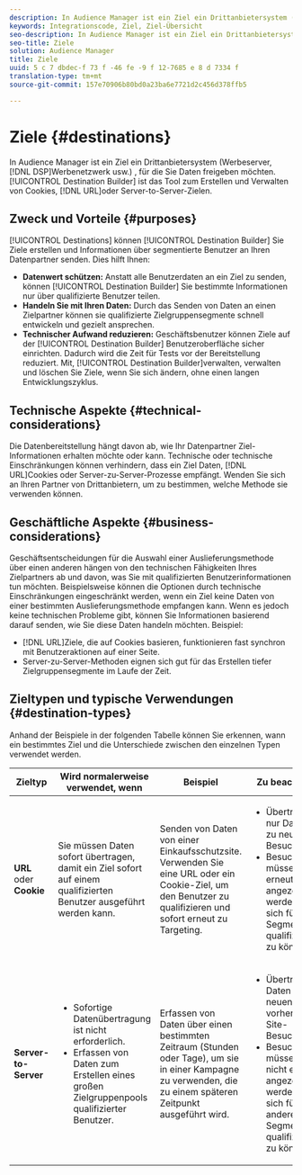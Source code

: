 ```yaml
---
description: In Audience Manager ist ein Ziel ein Drittanbietersystem (Anzeigen-Server, DSP, Werbenetzwerk usw.) , für die Sie Daten freigeben möchten. Zielaufbau ist das Tool, mit dem Sie Cookies, URL oder Server-to-Server-Ziele erstellen und verwalten.
keywords: Integrationscode, Ziel, Ziel-Übersicht
seo-description: In Audience Manager ist ein Ziel ein Drittanbietersystem (Anzeigen-Server, DSP, Werbenetzwerk usw.) , für die Sie Daten freigeben möchten. Zielaufbau ist das Tool, mit dem Sie Cookies, URL oder Server-to-Server-Ziele erstellen und verwalten.
seo-title: Ziele
solution: Audience Manager
title: Ziele
uuid: 5 c 7 dbdec-f 73 f -46 fe -9 f 12-7685 e 8 d 7334 f
translation-type: tm+mt
source-git-commit: 157e70906b80bd0a23ba6e7721d2c456d378ffb5

---
```



# Ziele {#destinations}

In Audience Manager ist ein Ziel ein Drittanbietersystem (Werbeserver, [!DNL DSP]Werbenetzwerk usw.) , für die Sie Daten freigeben möchten. [!UICONTROL Destination Builder] ist das Tool zum Erstellen und Verwalten von Cookies, [!DNL URL]oder Server-to-Server-Zielen.

## Zweck und Vorteile {#purposes}

<!-- c_destinations.xml -->

[!UICONTROL Destinations] können [!UICONTROL Destination Builder] Sie Ziele erstellen und Informationen über segmentierte Benutzer an Ihren Datenpartner senden. Dies hilft Ihnen:

* **Datenwert schützen:** Anstatt alle Benutzerdaten an ein Ziel zu senden, können [!UICONTROL Destination Builder] Sie bestimmte Informationen nur über qualifizierte Benutzer teilen.
* **Handeln Sie mit Ihren Daten:** Durch das Senden von Daten an einen Zielpartner können sie qualifizierte Zielgruppensegmente schnell entwickeln und gezielt ansprechen.
* **Technischer Aufwand reduzieren:** Geschäftsbenutzer können Ziele auf der [!UICONTROL Destination Builder] Benutzeroberfläche sicher einrichten. Dadurch wird die Zeit für Tests vor der Bereitstellung reduziert. Mit, [!UICONTROL Destination Builder]verwalten, verwalten und löschen Sie Ziele, wenn Sie sich ändern, ohne einen langen Entwicklungszyklus.

## Technische Aspekte {#technical-considerations}

<!-- destination-delivery-methods.xml -->

Die Datenbereitstellung hängt davon ab, wie Ihr Datenpartner Ziel-Informationen erhalten möchte oder kann. Technische oder technische Einschränkungen können verhindern, dass ein Ziel Daten, [!DNL URL]Cookies oder Server-zu-Server-Prozesse empfängt. Wenden Sie sich an Ihren Partner von Drittanbietern, um zu bestimmen, welche Methode sie verwenden können.

## Geschäftliche Aspekte {#business-considerations}

Geschäftsentscheidungen für die Auswahl einer Auslieferungsmethode über einen anderen hängen von den technischen Fähigkeiten Ihres Zielpartners ab und davon, was Sie mit qualifizierten Benutzerinformationen tun möchten. Beispielsweise können die Optionen durch technische Einschränkungen eingeschränkt werden, wenn ein Ziel keine Daten von einer bestimmten Auslieferungsmethode empfangen kann. Wenn es jedoch keine technischen Probleme gibt, können Sie Informationen basierend darauf senden, wie Sie diese Daten handeln möchten. Beispiel:

* [!DNL URL]Ziele, die auf Cookies basieren, funktionieren fast synchron mit Benutzeraktionen auf einer Seite.
* Server-zu-Server-Methoden eignen sich gut für das Erstellen tiefer Zielgruppensegmente im Laufe der Zeit.

## Zieltypen und typische Verwendungen {#destination-types}

Anhand der Beispiele in der folgenden Tabelle können Sie erkennen, wann ein bestimmtes Ziel und die Unterschiede zwischen den einzelnen Typen verwendet werden.

| Zieltyp | Wird normalerweise verwendet, wenn | Beispiel  | Zu beachten |
|--- |--- |--- |--- |
| **URL** oder **Cookie** | Sie müssen Daten sofort übertragen, damit ein Ziel sofort auf einem qualifizierten Benutzer ausgeführt werden kann. | Senden von Daten von einer Einkaufsschutzsite. Verwenden Sie eine URL oder ein Cookie-Ziel, um den Benutzer zu qualifizieren und sofort erneut zu Targeting. | <ul><li>Überträgt nur Daten zu neuen Besuchern. </li><li>Besucher müssen erneut angezeigt werden, um sich für das Segment qualifizieren zu können.</li></ul> |
| **Server-to-Server** | <ul><li>Sofortige Datenübertragung ist nicht erforderlich.</li><li>Erfassen von Daten zum Erstellen eines großen Zielgruppenpools qualifizierter Benutzer.</li></ul> | Erfassen von Daten über einen bestimmten Zeitraum (Stunden oder Tage), um sie in einer Kampagne zu verwenden, die zu einem späteren Zeitpunkt ausgeführt wird. | <ul><li>Überträgt Daten zu neuen und vorherigen Site-Besuchern. </li><li>Besucher müssen nicht erneut angezeigt werden, um sich für andere Segmente qualifizieren zu können.</li></ul> |
